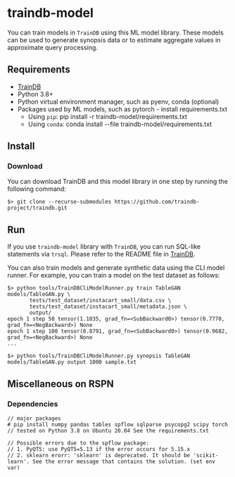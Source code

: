 # traindb-model
You can train models in ```TrainDB``` using this ML model library.
These models can be used to generate synopsis data or to estimate aggregate values in approximate query processing.

## Requirements

* [TrainDB](https://github.com/traindb-project/traindb)
* Python 3.8+
* Python virtual environment manager, such as pyenv, conda (optional)
* Packages used by ML models, such as pytorch - install requirements.txt
  * Using ```pip```: pip install -r traindb-model/requirements.txt
  * Using ```conda```: conda install --file traindb-model/requirements.txt

## Install

### Download

You can download TrainDB and this model library in one step by running the following command:
```
$> git clone --recurse-submodules https://github.com/traindb-project/traindb.git
```

## Run

If you use ```traindb-model``` library with ```TrainDB```, you can run SQL-like statements via ```trsql```.
Please refer to the README file in [TrainDB](https://github.com/traindb-project/traindb).

You can also train models and generate synthetic data using the CLI model runner.
For example, you can train a model on the test dataset as follows:
```
$> python tools/TrainDBCliModelRunner.py train TableGAN models/TableGAN.py \
       tests/test_dataset/instacart_small/data.csv \
       tests/test_dataset/instacart_small/metadata.json \
       output/
epoch 1 step 50 tensor(1.1035, grad_fn=<SubBackward0>) tensor(0.7770, grad_fn=<NegBackward>) None
epoch 1 step 100 tensor(0.8791, grad_fn=<SubBackward0>) tensor(0.9682, grad_fn=<NegBackward>) None
...

$> python tools/TrainDBCliModelRunner.py synopsis TableGAN models/TableGAN.py output 1000 sample.txt
```
## Miscellaneous on RSPN
### Dependencies
```
// major packages
# pip install numpy pandas tables spflow sqlparse psycopg2 scipy torch
// tested on Python 3.8 on Ubuntu 20.04 See the requirements.txt

// Possible errors due to the spflow package:
// 1. PyQT5: use PyQT5=5.13 if the error occurs for 5.15.x
// 2. sklearn erorr: 'sklearn' is deprecated. It should be 'scikit-learn'. See the error message that contains the solution. (set env var)
```
